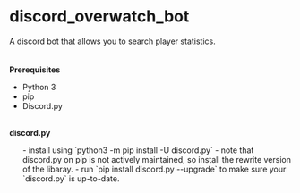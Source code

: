 # discord_overwatch_bot
A discord bot that allows you to search player statistics.<br>
<br>
<br>
<b>Prerequisites</b><br>
<ul>
  <li>Python 3</li>
  <li>pip</li>
  <li>Discord.py</li>
</ul>
<br>
<b>discord.py</b><br>
<ul>
- install using  `python3 -m pip install -U discord.py`
- note that discord.py on pip is not actively maintained, so install the rewrite version of the libaray.
  - run `pip install discord.py --upgrade` to make sure your `discord.py` is up-to-date.
</ul>
